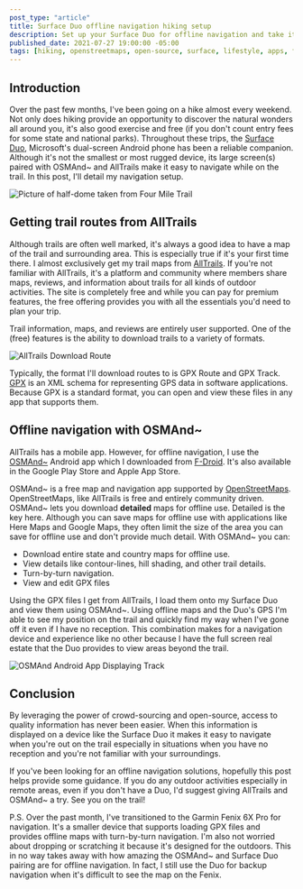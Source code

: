 ```yaml
---
post_type: "article" 
title: Surface Duo offline navigation hiking setup
description: Set up your Surface Duo for offline navigation and take it out on the trail with AllTrails & OSMAnd~
published_date: 2021-07-27 19:00:00 -05:00
tags: [hiking, openstreetmaps, open-source, surface, lifestyle, apps, fdroid]
---
```


## Introduction

Over the past few months, I've been going on a hike almost every weekend. Not only does hiking provide an opportunity to discover the natural wonders all around you, it's also good exercise and free (if you don't count entry fees for some state and national parks). Throughout these trips, the [Surface Duo](https://www.microsoft.com/surface/devices/surface-duo), Microsoft's dual-screen Android phone has been a reliable companion. Although it's not the smallest or most rugged device, its large screen(s) paired with OSMAnd~ and AllTrails make it easy to navigate while on the trail. In this post, I'll detail my navigation setup.

![Picture of half-dome taken from Four Mile Trail](https://user-images.githubusercontent.com/11130940/127246913-58472929-f067-41f0-9011-17193f863f71.JPG)

## Getting trail routes from AllTrails

Although trails are often well marked, it's always a good idea to have a map of the trail and surrounding area. This is especially true if it's your first time there. I almost exclusively get my trail maps from [AllTrails](https://www.alltrails.com/). If you're not familiar with AllTrails, it's a platform and community where members share maps, reviews, and information about trails for all kinds of outdoor activities. The site is completely free and while you can pay for premium features, the free offering provides you with all the essentials you'd need to plan your trip.

Trail information, maps, and reviews are entirely user supported. One of the (free) features is the ability to download trails to a variety of formats.

![AllTrails Download Route](https://user-images.githubusercontent.com/11130940/127243740-5ef2e2e3-4c9c-4dbc-a8c5-be608fafeea5.png)

Typically, the format I'll download routes to is GPX Route and GPX Track. [GPX](https://en.wikipedia.org/wiki/GPS_Exchange_Format) is an XML schema for representing GPS data in software applications. Because GPX is a standard format, you can open and view these files in any app that supports them.

## Offline navigation with OSMAnd~

AllTrails has a mobile app. However, for offline navigation, I use the [OSMAnd~](https://f-droid.org/en/packages/net.osmand.plus/) Android app which I downloaded from [F-Droid](https://f-droid.org/). It's also available in the Google Play Store and Apple App Store.

OSMAnd~ is a free map and navigation app supported by [OpenStreetMaps](https://www.openstreetmap.org/). OpenStreetMaps, like AllTrails is free and entirely community driven. OSMAnd~ lets you download **detailed** maps for offline use. Detailed is the key here. Although you can save maps for offline use with applications like Here Maps and Google Maps, they often limit the size of the area you can save for offline use and don't provide much detail. With OSMAnd~ you can:

- Download entire state and country maps for offline use.
- View details like contour-lines, hill shading, and other trail details.
- Turn-by-turn navigation.
- View and edit GPX files

Using the GPX files I get from AllTrails, I load them onto my Surface Duo and view them using OSMAnd~. Using offline maps and the Duo's GPS I'm able to see my position on the trail and quickly find my way when I've gone off it even if I have no reception. This combination makes for a navigation device and experience like no other because I have the full screen real estate that the Duo provides to view areas beyond the trail.

![OSMAnd Android App Displaying Track](https://user-images.githubusercontent.com/11130940/127246186-6b5f02ec-7fef-4f2e-909b-8a54615dc790.png)

## Conclusion

By leveraging the power of crowd-sourcing and open-source, access to quality information has never been easier. When this information is displayed on a device like the Surface Duo it makes it easy to navigate when you're out on the trail especially in situations when you have no reception and you're not familiar with your surroundings.

If you've been looking for an offline navigation solutions, hopefully this post helps provide some guidance. If you do any outdoor activities especially in remote areas, even if you don't have a Duo, I'd suggest giving AllTrails and OSMAnd~ a try. See you on the trail!

P.S. Over the past month, I've transitioned to the Garmin Fenix 6X Pro for navigation. It's a smaller device that supports loading GPX files and provides offline maps with turn-by-turn navigation. I'm also not worried about dropping or scratching it because it's designed for the outdoors. This in no way takes away with how amazing the OSMAnd~ and Surface Duo pairing are for offline navigation. In fact, I still use the Duo for backup navigation when it's difficult to see the map on the Fenix.

